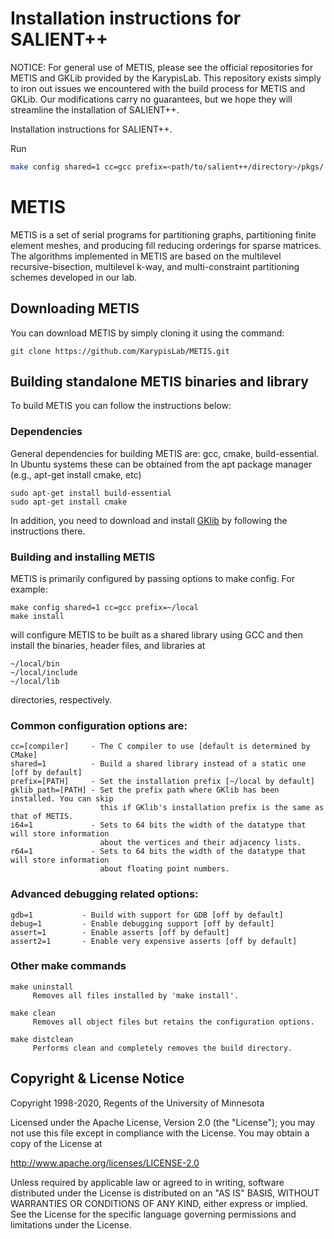 # Installation instructions for SALIENT++

NOTICE: For general use of METIS, please see the official repositories for METIS and GKLib provided by the KarypisLab. 
This repository exists simply to iron out issues we encountered with the build process for METIS and GKLib. Our modifications
carry no guarantees, but we hope they will streamline the installation of SALIENT++.

Installation instructions for SALIENT++.

Run

```bash
make config shared=1 cc=gcc prefix=<path/to/salient++/directory>/pkgs/ i64=1 r64=1 gklib_path=GKlib/
```



# METIS 

METIS is a set of serial programs for partitioning graphs, partitioning finite element meshes, 
and producing fill reducing orderings for sparse matrices. The algorithms implemented in 
METIS are based on the multilevel recursive-bisection, multilevel k-way, and multi-constraint 
partitioning schemes developed in our lab.

##  Downloading METIS

You can download METIS by simply cloning it using the command:
```
git clone https://github.com/KarypisLab/METIS.git
```

## Building standalone METIS binaries and library

To build METIS you can follow the instructions below:

### Dependencies

General dependencies for building METIS are: gcc, cmake, build-essential. 
In Ubuntu systems these can be obtained from the apt package manager (e.g., apt-get install cmake, etc) 

```
sudo apt-get install build-essential
sudo apt-get install cmake
```

In addition, you need to download and install
[GKlib](https://github.com/KarypisLab/GKlib) by following the instructions there. 


### Building and installing METIS  

METIS is primarily configured by passing options to make config. For example:

```
make config shared=1 cc=gcc prefix=~/local
make install
```

will configure METIS to be built as a shared library using GCC and then install the binaries, header files, and libraries at 

```
~/local/bin
~/local/include
~/local/lib
```

directories, respectively.

### Common configuration options are:

    cc=[compiler]     - The C compiler to use [default is determined by CMake]
    shared=1          - Build a shared library instead of a static one [off by default]
    prefix=[PATH]     - Set the installation prefix [~/local by default]
    gklib_path=[PATH] - Set the prefix path where GKlib has been installed. You can skip
                        this if GKlib's installation prefix is the same as that of METIS.
    i64=1             - Sets to 64 bits the width of the datatype that will store information
                        about the vertices and their adjacency lists. 
    r64=1             - Sets to 64 bits the width of the datatype that will store information 
                        about floating point numbers.

### Advanced debugging related options:

    gdb=1           - Build with support for GDB [off by default]
    debug=1         - Enable debugging support [off by default]
    assert=1        - Enable asserts [off by default]
    assert2=1       - Enable very expensive asserts [off by default]

### Other make commands

    make uninstall
         Removes all files installed by 'make install'.

    make clean
         Removes all object files but retains the configuration options.

    make distclean
         Performs clean and completely removes the build directory.


## Copyright & License Notice
Copyright 1998-2020, Regents of the University of Minnesota

Licensed under the Apache License, Version 2.0 (the "License"); you may not use this file except in compliance with the License. You may obtain a copy of the License at

http://www.apache.org/licenses/LICENSE-2.0

Unless required by applicable law or agreed to in writing, software distributed under the License is distributed on an "AS IS" BASIS, WITHOUT WARRANTIES OR CONDITIONS OF ANY KIND, either express or implied. See the License for the specific language governing permissions and limitations under the License.

